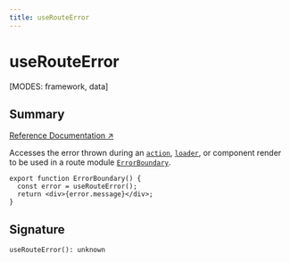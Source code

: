 ```yaml
---
title: useRouteError
---
```


# useRouteError

<!--
⚠️ ⚠️ IMPORTANT ⚠️ ⚠️ 

Hey! Thank you for helping improve our documentation!

This file is auto-generated from the JSDoc comments in the source
code, so please find the definition of this API and edit the JSDoc
comments accordingly and this file will be re-generated once those
changes are merged.
-->

[MODES: framework, data]

## Summary

[Reference Documentation ↗](https://api.reactrouter.com/v7/functions/react_router.useRouteError.html)

Accesses the error thrown during an
[`action`](../../start/framework/route-module#action),
[`loader`](../../start/framework/route-module#loader),
or component render to be used in a route module
[`ErrorBoundary`](../../start/framework/route-module#errorboundary).

```tsx
export function ErrorBoundary() {
  const error = useRouteError();
  return <div>{error.message}</div>;
}
```

## Signature

```tsx
useRouteError(): unknown
```

